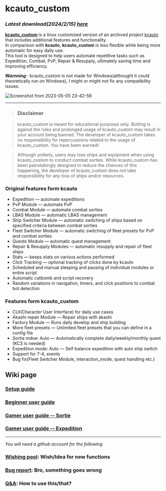# kcauto_custom

### ***Latest download(2024/2/15)*** [***here***](https://github.com/XVs32/kcauto_custom/releases/tag/v2.2.0) 

**[kcauto_custom](https://github.com/XVs32/kcauto_custom)** is a linux customized version of an archived project [kcauto](https://github.com/perryhuynh/kcauto) that includes additional features and functionality.  
In comparison with **kcauto**, **kcauto_custom** is less flexible while being more automatic for easy daily use.  
This tool is designed to help users automate repetitive tasks such as Expedition, Combat, PvP, Repair & Resupply, ultimately saving time and improving efficiency. 

***Warnning*** : kcauto_custom is not made for Windows(althought it could theoretically run on Windows), I might or might not fix any compatibility issues.

![Screenshot from 2023-05-05 23-42-59](https://user-images.githubusercontent.com/16824564/236490338-2930fada-2a0b-47da-958c-7d150b421c48.png)

---

> ### Disclaimer

> kcauto_custom is meant for educational purposes only. Botting is against the rules and prolonged usage of kcauto_custom may result in your account being banned. The developer of kcauto_custom takes no responsibility for repercussions related to the usage of kcauto_custom. You have been warned!

> Although unlikely, users may lose ships and equipment when using kcauto_custom to conduct combat sorties. While kcauto_custom has been painstakingly designed to reduce the chances of this happening, the developer of kcauto_custom does not take responsibility for any loss of ships and/or resources.

### Original features form kcauto

* Expedition &mdash; automate expeditions
* PvP Module &mdash; automate PvP
* Combat Module &mdash; automate combat sorties
* LBAS Module &mdash; automatic LBAS management
* Ship Switcher Module &mdash; automatic switching of ships based on specified criteria between combat sorties
* Fleet Switcher Module &mdash; automatic switching of fleet presets for PvP and combat sorties
* Quests Module &mdash; automatic quest management
* Repair & Resupply Modules &mdash; automatic resupply and repair of fleet ships
* Stats &mdash; keeps stats on various actions performed
* Click Tracking &mdash; optional tracking of clicks done by kcauto
* Scheduled and manual sleeping and pausing of individual modules or entire script
* Automatic catbomb and script recovery
* Random variations in navigation, timers, and click positions to combat bot detection

### Features form kcauto_custom

* CUI(Character User Interface) for daily use cases
* Akashi repair Module &mdash; Repair ships with akashi
* Factory Module &mdash; Runs daily develop and ship building 
* More fleet presets &mdash; Unlimited fleet presets that you can define in a config file
* Sortie mdoe: Auto &mdash; Automatically complete daily/weekly/monthly quest (KC3 is needed)
* Expedition mode: Auto &mdash; Self balance expedition with auto ship switch
* Support for 7-4, events
* Bug fix(Fleet Switcher Module, interaction_mode, quest handling etc.)

## Wiki page
### [Setup guide](https://github.com/XVs32/kcauto_custom/wiki/Ch1:-Setup-guide)  
### [Beginner user guide](https://github.com/XVs32/kcauto_custom/wiki/Ch2:-Beginner-user-guide)  
### [Gamer user guide ‐‐ Sortie](https://github.com/XVs32/kcauto_custom/wiki/Ch3.1:-Gamer-user-guide-%E2%80%90%E2%80%90-Sortie)  
### [Gamer user guide ‐‐ Expedition](https://github.com/XVs32/kcauto_custom/wiki/Ch3.2:-Gamer-user-guide-%E2%80%90%E2%80%90-Expedition)  

---
*You will need a github account for the following*
### [Wishing pool](https://github.com/XVs32/kcauto_custom/discussions/categories/ideas): Wish/Idea for new functions
### [Bug report](https://github.com/XVs32/kcauto_custom/issues): Bro, something goes wrong
### [Q&A](https://github.com/XVs32/kcauto_custom/discussions/categories/q-a): How to use this/that?
